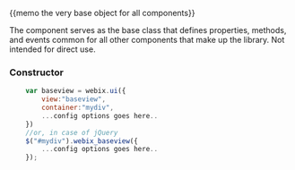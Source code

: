 {{memo the very base object for all components}}

The component serves as the base class that defines properties, methods, and events common for all other components that make up the library. Not intended for direct use.

### Constructor

~~~js
	var baseview = webix.ui({
		view:"baseview", 
		container:"mydiv", 
		...config options goes here..
	})
	//or, in case of jQuery
	$("#mydiv").webix_baseview({
		...config options goes here..
	});
~~~
